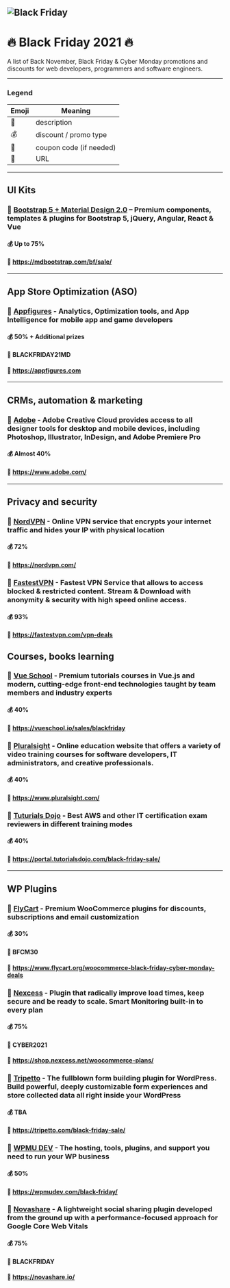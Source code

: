 ![Black Friday](https://v1.mdbootstrap.com/wp-content/uploads/2021/11/bf-gh-v6.png)
--------------------

# 🔥 Black Friday 2021 🔥
A list of Back November, Black Friday & Cyber Monday promotions and discounts for web developers, programmers and software engineers.

-----

### Legend

|Emoji | Meaning           |
|---|-------------------------|
| 📓 | description        |
| 💰 | discount / promo type   |
| 🎫 | coupon code (if needed) |
| 🔗 | URL                     |

-----

## UI Kits

### 📓 [Bootstrap 5 + Material Design 2.0](https://mdbootstrap.com/bf/waiting-list) – Premium components, templates & plugins for Bootstrap 5, jQuery, Angular, React & Vue

#### 💰 Up to 75%

#### 🔗 https://mdbootstrap.com/bf/sale/

-----

## App Store Optimization (ASO)

### 📓 [Appfigures](https://appfigures.com?utm_source=mdbootstrap-bf-21) - Analytics, Optimization tools, and App Intelligence for mobile app and game developers

#### 💰 50% + Additional prizes

#### 🎫 BLACKFRIDAY21MD

#### 🔗 https://appfigures.com

-----

## CRMs, automation & marketing

### 📓 [Adobe](https://www.adobe.com/) - Adobe Creative Cloud provides access to all designer tools for desktop and mobile devices, including Photoshop, Illustrator, InDesign, and Adobe Premiere Pro

#### 💰 Almost 40%

#### 🔗 https://www.adobe.com/


-----

## Privacy and security

### 📓 [NordVPN](https://nordvpn.com/) - Online VPN service that encrypts your internet traffic and hides your IP with physical location

#### 💰 72%

#### 🔗 https://nordvpn.com/


### 📓 [FastestVPN](https://fastestvpn.com/vpn-deals) - Fastest VPN Service that allows to access blocked & restricted content. Stream & Download with anonymity & security with high speed online access.

#### 💰 93%

#### 🔗 https://fastestvpn.com/vpn-deals


## Courses, books learning

### 📓 [Vue School](https://vueschool.io/sales/blackfriday) - Premium tutorials courses in Vue.js and modern, cutting-edge front-end technologies taught by team members and industry experts

#### 💰 40%

#### 🔗 https://vueschool.io/sales/blackfriday


### 📓 [Pluralsight](https://www.pluralsight.com/) - Online education website that offers a variety of video training courses for software developers, IT administrators, and creative professionals.

#### 💰 40%

#### 🔗 https://www.pluralsight.com/


### 📓 [Tuturials Dojo](https://portal.tutorialsdojo.com/black-friday-sale/) - Best AWS and other IT certification exam reviewers in different training modes

#### 💰 40%

#### 🔗 https://portal.tutorialsdojo.com/black-friday-sale/

-----

## WP Plugins

### 📓 [FlyCart](https://www.flycart.org/woocommerce-black-friday-cyber-monday-deals) - Premium WooCommerce plugins for discounts, subscriptions and email customization

#### 💰 30%

#### 🎫 BFCM30

#### 🔗 https://www.flycart.org/woocommerce-black-friday-cyber-monday-deals


### 📓 [Nexcess](https://shop.nexcess.net/woocommerce-plans/) - Plugin that radically improve load times, keep secure and be ready to scale. Smart Monitoring built-in to every plan

#### 💰 75%

#### 🎫 CYBER2021

#### 🔗 https://shop.nexcess.net/woocommerce-plans/


### 📓 [Tripetto](https://tripetto.com/black-friday-sale/) - The fullblown form building plugin for WordPress. Build powerful, deeply customizable form experiences and store collected data all right inside your WordPress

#### 💰 TBA

#### 🔗 https://tripetto.com/black-friday-sale/


### 📓 [WPMU DEV](https://wpmudev.com/black-friday/) - The hosting, tools, plugins, and support you need to run your WP business 

#### 💰 50%

#### 🔗 https://wpmudev.com/black-friday/


### 📓 [Novashare](https://novashare.io/) - A lightweight social sharing plugin developed from the ground up with a performance-focused approach for Google Core Web Vitals

#### 💰 75%

#### 🎫 BLACKFRIDAY

#### 🔗 https://novashare.io/
